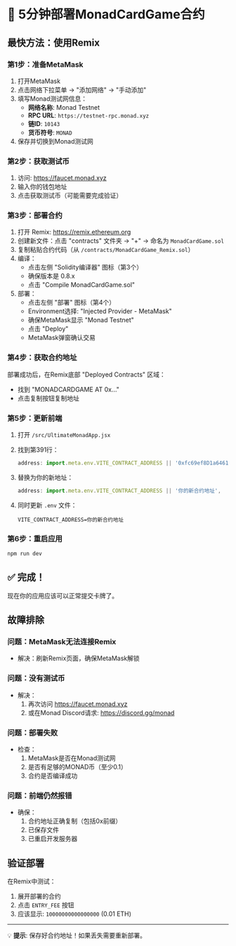 # 🚀 5分钟部署MonadCardGame合约

## 最快方法：使用Remix

### 第1步：准备MetaMask
1. 打开MetaMask
2. 点击网络下拉菜单 → "添加网络" → "手动添加"
3. 填写Monad测试网信息：
   - **网络名称**: Monad Testnet
   - **RPC URL**: `https://testnet-rpc.monad.xyz`
   - **链ID**: `10143`
   - **货币符号**: `MONAD`
4. 保存并切换到Monad测试网

### 第2步：获取测试币
1. 访问: https://faucet.monad.xyz
2. 输入你的钱包地址
3. 点击获取测试币（可能需要完成验证）

### 第3步：部署合约
1. 打开 Remix: https://remix.ethereum.org
2. 创建新文件：点击 "contracts" 文件夹 → "+" → 命名为 `MonadCardGame.sol`
3. 复制粘贴合约代码（从 `/contracts/MonadCardGame_Remix.sol`）
4. 编译：
   - 点击左侧 "Solidity编译器" 图标（第3个）
   - 确保版本是 0.8.x
   - 点击 "Compile MonadCardGame.sol"
5. 部署：
   - 点击左侧 "部署" 图标（第4个）
   - Environment选择: "Injected Provider - MetaMask"
   - 确保MetaMask显示 "Monad Testnet"
   - 点击 "Deploy"
   - MetaMask弹窗确认交易

### 第4步：获取合约地址
部署成功后，在Remix底部 "Deployed Contracts" 区域：
- 找到 "MONADCARDGAME AT 0x..."
- 点击复制按钮复制地址

### 第5步：更新前端
1. 打开 `/src/UltimateMonadApp.jsx`
2. 找到第391行：
   ```javascript
   address: import.meta.env.VITE_CONTRACT_ADDRESS || '0xfc69ef8D1a6461D6F562e7F83581DD4f68479333',
   ```
3. 替换为你的新地址：
   ```javascript
   address: import.meta.env.VITE_CONTRACT_ADDRESS || '你的新合约地址',
   ```

4. 同时更新 `.env` 文件：
   ```
   VITE_CONTRACT_ADDRESS=你的新合约地址
   ```

### 第6步：重启应用
```bash
npm run dev
```

## ✅ 完成！

现在你的应用应该可以正常提交卡牌了。

## 故障排除

### 问题：MetaMask无法连接Remix
- 解决：刷新Remix页面，确保MetaMask解锁

### 问题：没有测试币
- 解决：
  1. 再次访问 https://faucet.monad.xyz
  2. 或在Monad Discord请求: https://discord.gg/monad

### 问题：部署失败
- 检查：
  1. MetaMask是否在Monad测试网
  2. 是否有足够的MONAD币（至少0.1）
  3. 合约是否编译成功

### 问题：前端仍然报错
- 确保：
  1. 合约地址正确复制（包括0x前缀）
  2. 已保存文件
  3. 已重启开发服务器

## 验证部署

在Remix中测试：
1. 展开部署的合约
2. 点击 `ENTRY_FEE` 按钮
3. 应该显示: `10000000000000000` (0.01 ETH)

---

💡 **提示**: 保存好合约地址！如果丢失需要重新部署。